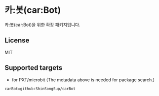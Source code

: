 # 카:봇(car:Bot)

카:봇(car:Bot)을 위한 확장 패키지입니다.

## License

MIT

## Supported targets

* for PXT/microbit
(The metadata above is needed for package search.)

```package
carBot=github:ShinSongSup/carBot
```

